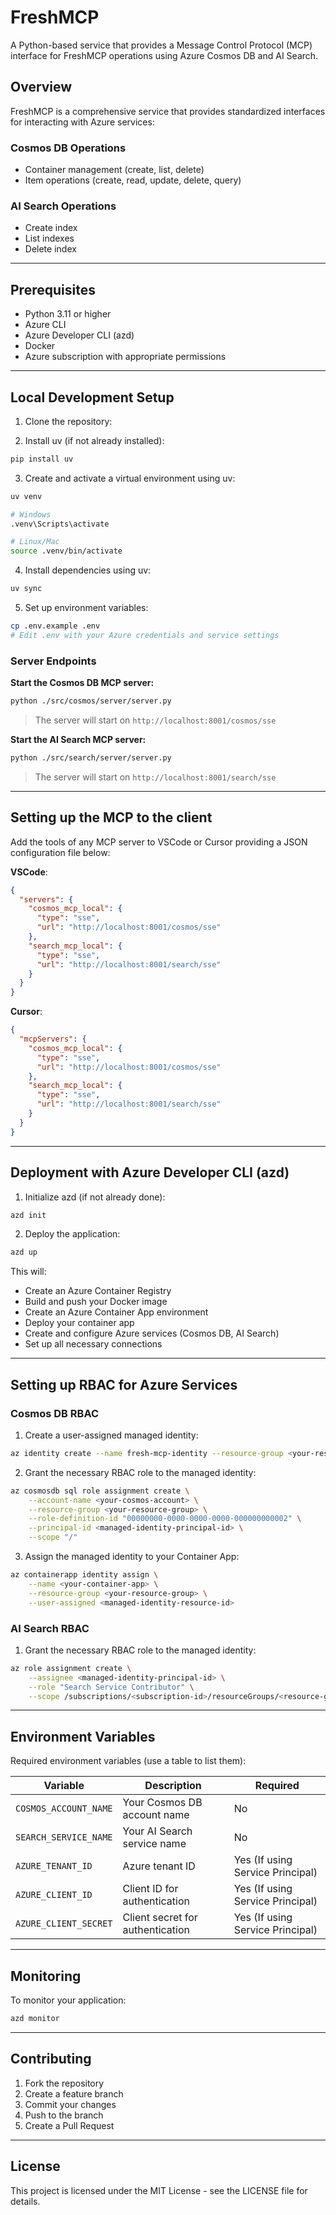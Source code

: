 # FreshMCP

A Python-based service that provides a Message Control Protocol (MCP) interface for FreshMCP operations using Azure Cosmos DB and AI Search.

## Overview

FreshMCP is a comprehensive service that provides standardized interfaces for interacting with Azure services:

### Cosmos DB Operations

- Container management (create, list, delete)
- Item operations (create, read, update, delete, query)

### AI Search Operations

- Create index
- List indexes
- Delete index

---

## Prerequisites

- Python 3.11 or higher
- Azure CLI
- Azure Developer CLI (azd)
- Docker
- Azure subscription with appropriate permissions

---

## Local Development Setup

1. Clone the repository:

2. Install uv (if not already installed):

```bash
pip install uv
```

3. Create and activate a virtual environment using uv:

```bash
uv venv

# Windows
.venv\Scripts\activate

# Linux/Mac
source .venv/bin/activate
```

4. Install dependencies using uv:

```bash
uv sync
```

5. Set up environment variables:

```bash
cp .env.example .env
# Edit .env with your Azure credentials and service settings
```

### Server Endpoints

**Start the Cosmos DB MCP server:**

```bash
python ./src/cosmos/server/server.py
```

> The server will start on `http://localhost:8001/cosmos/sse`

**Start the AI Search MCP server:**

```bash
python ./src/search/server/server.py
```

> The server will start on `http://localhost:8001/search/sse`

---

## Setting up the MCP to the client

Add the tools of any MCP server to VSCode or Cursor providing a JSON configuration file below:

**VSCode**:

```json
{
  "servers": {
    "cosmos_mcp_local": {
      "type": "sse",
      "url": "http://localhost:8001/cosmos/sse"
    },
    "search_mcp_local": {
      "type": "sse",
      "url": "http://localhost:8001/search/sse"
    }
  }
}
```

**Cursor**:

```json
{
  "mcpServers": {
    "cosmos_mcp_local": {
      "type": "sse",
      "url": "http://localhost:8001/cosmos/sse"
    },
    "search_mcp_local": {
      "type": "sse",
      "url": "http://localhost:8001/search/sse"
    }
  }
}
```

---

## Deployment with Azure Developer CLI (azd)

1. Initialize azd (if not already done):

```bash
azd init
```

2. Deploy the application:

```bash
azd up
```

This will:

- Create an Azure Container Registry
- Build and push your Docker image
- Create an Azure Container App environment
- Deploy your container app
- Create and configure Azure services (Cosmos DB, AI Search)
- Set up all necessary connections

---

## Setting up RBAC for Azure Services

### Cosmos DB RBAC

1. Create a user-assigned managed identity:

```bash
az identity create --name fresh-mcp-identity --resource-group <your-resource-group>
```

2. Grant the necessary RBAC role to the managed identity:

```bash
az cosmosdb sql role assignment create \
    --account-name <your-cosmos-account> \
    --resource-group <your-resource-group> \
    --role-definition-id "00000000-0000-0000-0000-000000000002" \
    --principal-id <managed-identity-principal-id> \
    --scope "/"
```

3. Assign the managed identity to your Container App:

```bash
az containerapp identity assign \
    --name <your-container-app> \
    --resource-group <your-resource-group> \
    --user-assigned <managed-identity-resource-id>
```

### AI Search RBAC

1. Grant the necessary RBAC role to the managed identity:

```bash
az role assignment create \
    --assignee <managed-identity-principal-id> \
    --role "Search Service Contributor" \
    --scope /subscriptions/<subscription-id>/resourceGroups/<resource-group>/providers/Microsoft.Search/searchServices/<search-service-name>
```

---

## Environment Variables

Required environment variables (use a table to list them):

| Variable | Description | Required |
|----------|-------------|----------|
| `COSMOS_ACCOUNT_NAME` | Your Cosmos DB account name | No |
| `SEARCH_SERVICE_NAME` | Your AI Search service name | No |
| `AZURE_TENANT_ID` | Azure tenant ID | Yes (If using Service Principal) |
| `AZURE_CLIENT_ID` | Client ID for authentication | Yes (If using Service Principal) |
| `AZURE_CLIENT_SECRET` | Client secret for authentication | Yes (If using Service Principal) |

---

## Monitoring

To monitor your application:

```bash
azd monitor
```

---

## Contributing

1. Fork the repository
2. Create a feature branch
3. Commit your changes
4. Push to the branch
5. Create a Pull Request

---

## License

This project is licensed under the MIT License - see the LICENSE file for details.